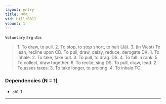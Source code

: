 ```yaml
---
layout: entry
title: འཐེན་
vid: Hill:0811
vcount: 1
---
```

`Voluntary` `Erg-Abs`
> 1\.
 To draw, to pull\.
 2\.
 To stop, to stop short, to halt (Jä)\.
 3\.
 (in West) To lean, recline upon CD\.
 To pull, draw, delay, reduce, derogate DK\.
 1\.
 To inhale\.
 2\.
 To take, take out\.
 3\.
 To pull, to drag\.
 DS\.
 4\.
 To fall in rank\.
 5\.
 To collect, draw together\.
 6\.
 To recite, sing DS\.
 To pull, draw, lead\.
 2\.
 To asses taxes\.
 3\.
 To take longer, to prolong\.
 4\.
 To inhale TC\.

### Dependencies (N = 1)
* `obl` 1

---

